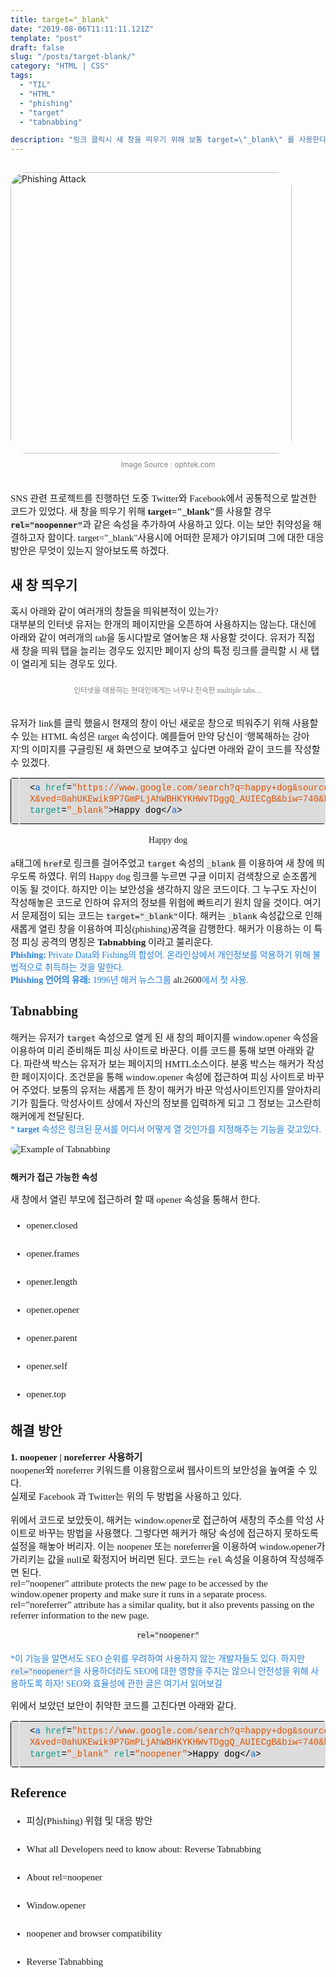 ```yaml
---
title: target="_blank"
date: "2019-08-06T11:11:11.121Z"
template: "post"
draft: false
slug: "/posts/target-blank/"
category: "HTML | CSS"
tags:
  - "TIL"
  - "HTML"
  - "phishing"
  - "target"
  - "tabnabbing"

description: "링크 클릭시 새 창을 띄우기 위해 보통 target=\"_blank\" 를 사용한다. 하지만 이는 보안상 문제가 될 수 있기에 안전한 대응방법을 알아보도록 하겠다."
---
```

<head>
<style>
  code {
    background-color: #ececec
  }
  p {
    font-size: 15px;
  }
  tr{
    text-align: right;
  }
  sub{
    font-size: 14px;
    vertical-align: middle;
    padding: 0px;
    color: #2680d9;
  }
  li{
    margin: 20px 0px;
    /* list-style: none; */
  }
  strong{
    font-size: 18px;
    vertical-align: middle;
  }
  small{
    color: #808080;
  }
  #rcorners {
    border-radius: 25px;
    border: 2px solid #dd4ecf;
    padding: 20px; 
    width: 200px;
    height: 150px;  
  }
  .rdimg {
    border-radius: 25px;
  }
  img{
    margin-bottom: 10px;
  }
  ol, ul{
    line-height: 25px;
    font-size: 15px;
  }
  .alignR{
    text-align: left;
  }
  table{
    font-size: 16px;
  }
  table {
    width: 100%;
  }
  td, th{
    border: 1px solid black;
    text-align: left;
    text-indent: 10px;
    font-size: 14px;
  }
  tr:first-child{
    background-color: #DCDCDC;
  }
  center {
    line-height: 1.5;
  }
  a { 
    text-decoration: none;
  }
</style>
<link href="https://fonts.googleapis.com/css?family=Sunflower:300&display=swap" rel="stylesheet">
<body>
  <img src="/media/phishing.jpg" alt="Phishing Attack" class=rdimg width="450" vspace= "15">
  <small><center>Image Source : ophtek.com</center></small><br>
  <div style="font-family:Sunflower;">
  <p>
    SNS 관련 프로젝트를 진행하던 도중 Twitter와 Facebook에서 공통적으로 발견한 코드가 있었다. 새 창을 띄우기 위해 <b>target="_blank"</b>를 사용할 경우 <b><code>rel="noopenner"</code></b>과 같은 속성을 추가하여 사용하고 있다. 이는 보안 취약성을 해결하고자 함이다. target="_blank"사용시에 어떠한 문제가 야기되며 그에 대한 대응방안은 무엇이 있는지 알아보도록 하겠다.
  </p>
  <h2>새 창 띄우기</h2>
  <p>혹시 아래와 같이 여러개의 창들을 띄워본적이 있는가? <br>
  대부분의 인터넷 유저는 한개의 페이지만을 오픈하여 사용하지는 않는다. 대신에 아래와 같이 여러개의 tab을 동시다발로 열어놓은 채 사용할 것이다. 유저가 직접 새 창을 띄워 탭을 늘리는 경우도 있지만 페이지 상의 특정 링크를 클릭할 시 새 탭이 열리게 되는 경우도 있다.</p>
  <img src="/media/multiTab.png"  alt="" class="rdimg">
  <small><center>인터넷을 애용하는 현대인에게는 너무나 친숙한 multiple tabs....</center></small><br>
  <p>
    <!--여기다 글을 써줄 것-->
    유저가 link를 클릭 했을시 현재의 창이 아닌 새로운 창으로 띄워주기 위해 사용할 수 있는 HTML 속성은 target 속성이다. 예를들어 만약 당신이 '행복해하는 강아지'의 이미지를 구글링된 새 화면으로 보여주고 싶다면 아래와 같이 코드를 작성할 수 있겠다.
    <div class="colorscripter-code" style="color:#010101;font-family:Consolas, 'Liberation Mono', Menlo, Courier, monospace !important; position:relative !important;overflow:auto"><table class="colorscripter-code-table" style="margin:0;padding:0;border:none;background-color:#fafafa;border-radius:4px;" cellspacing="0" cellpadding="0"><tr><td style="padding:6px;border-right:2px solid #e5e5e5"><div style="margin:0;padding:0;word-break:normal;text-align:right;color:#666;font-family:Consolas, 'Liberation Mono', Menlo, Courier, monospace !important;line-height:130%"><div style="line-height:130%"></div><div style="line-height:130%"></div><div style="line-height:130%"></div><div style="line-height:130%"></div></div></td><td style="padding:6px 0;text-align:left"><div style="margin:0;padding:0;color:#010101;font-family:Consolas, 'Liberation Mono', Menlo, Courier, monospace !important;line-height:130%"><div style="padding:0 6px; white-space:pre; line-height:130%"><span style="color:#010101">&lt;</span><span style="color:#066de2">a</span>&nbsp;<span style="color:#0a9989">href</span>=<span style="color:#df5000">"https://www.google.com/search?q=happy+dog&amp;source=lnms&amp;tbm=isch&amp;sa=</span></div><div style="padding:0 6px; white-space:pre; line-height:130%"><span style="color:#df5000">X&amp;ved=0ahUKEwik9P7GmPLjAhWBHKYKHWvTDggQ_AUIECgB&amp;biw=740&amp;bih=665#imgrc=_"</span><span style="color:#0a9989"></span>&nbsp;<span style="color:#0a9989"></span></div><div style="padding:0 6px; white-space:pre; line-height:130%"><span style="color:#0a9989">target</span>=<span style="color:#df5000">"_blank"</span><span style="color:#0a9989"></span><span style="color:#010101">&gt;</span>Happy&nbsp;dog<span style="color:#010101">&lt;</span><span style="color:#010101">/</span><span style="color:#066de2">a</span><span style="color:#010101">&gt;</span></div><div style="padding:0 6px; white-space:pre; line-height:130%">&nbsp;</div></div><div style="text-align:right;margin-top:-13px;margin-right:5px;font-size:9px;font-style:italic"></td></tr></table></div>
  </p>
  <center><a href="https://www.google.com/search?q=happy+dog&source=lnms&tbm=isch&sa=X&ved=0ahUKEwik9P7GmPLjAhWBHKYKHWvTDggQ_AUIECgB&biw=740&bih=665#imgrc=_" 
target="_blank">Happy dog</a></center>
  <p>
    <code>a</code>태그에 <code>href</code>로 링크를 걸어주었고 <code>target</code> 속성의 <code>_blank</code> 를 이용하여 새 창에 띄우도록 하였다. 위의 Happy dog 링크를 누르면 구글 이미지 검색창으로 순조롭게 이동 될 것이다. 하지만 이는 보안성을 생각하지 않은 코드이다. 그 누구도 자신이 작성해놓은 코드로 인하여 유저의 정보를 위험에 빠트리기 원치 않을 것이다. 여기서 문제점이 되는 코드는 <code>target="_blank"</code>이다. 해커는 <code>_blank</code> 속성값으로 인해 새롭게 열린 창을 이용하여 피싱(phishing)공격을 감행한다. 해커가 이용하는 이 특정 피싱 공격의 명칭은 <b>Tabnabbing</b> 이라고 불리운다.<br>
    <sub><b>Phishing:</b> Private Data와 Fishing의 합성어. 온라인상에서 개인정보를 악용하기 위해 불법적으로 취득하는 것을 말한다.<br>
    <b>Phishing 언어의 유래: </b>1996년 해커 뉴스그룹 <a href="https://www.2600.com/" target="_blank" rel="noopener">alt.2600</a>에서 첫 사용. </sub>   
  </p>
  <h2>Tabnabbing</h2>
  <p>
    <!-- nab 이라는 단어가 의미하듯이 해커는 tab을 통해---를 가져간다.  -->
    해커는 유저가 <code>target</code> 속성으로 열게 된 새 창의 페이지를 window.opener 속성을 이용하여 미리 준비해둔 피싱 사이트로 바꾼다. 이를 코드를 통해 보면 아래와 같다. 파란색 박스는 유저가 보는 페이지의 HMTL소스이다. 분홍 박스는 해커가 작성한 페이지이다. 조건문을 통해 window.opener 속성에 접근하여 피싱 사이트로 바꾸어 주었다. 보통의 유저는 새롭게 뜬 창이 해커가 바꾼 악성사이트인지를 알아차리기가 힘들다. 악성사이트 상에서 자신의 정보를 입력하게 되고 그 정보는 고스란히 해커에게 전달된다.<br>
    <sub>* <b>target</b> 속성은 링크된 문서를 어디서 어떻게 열 것인가를 지정해주는 기능을 갖고있다.</sub>
    <img src="/media/tabnabEg.png" alt="Example of Tabnabbing" class="rdimg" vspace= "15">
  </p>
  <b>해커가 접근 가능한 속성</b><br>
  <p>
    새 창에서 열린 부모에 접근하려 할 때 opener 속성을 통해서 한다.
    <ul>
      <li>opener.closed</li>
      <li>opener.frames</li>
      <li>opener.length</li>
      <li>opener.opener</li>
      <li>opener.parent</li>
      <li>opener.self</li>
      <li>opener.top</li>
    </ul>
  </p>
  <h2>해결 방안</h2>
  <p>
    <b>1. noopener | noreferrer 사용하기</b><br>
    noopener와 noreferrer 키워드를 이용함으로써 웹사이트의 보안성을 높여줄 수 있다.<br> 
    실제로 Facebook 과 Twitter는 위의 두 방법을 사용하고 있다.<br><br>
    위에서 코드로 보았듯이, 해커는 window.opener로 접근하여 새창의 주소를 악성 사이트로 바꾸는 방법을 사용했다. 그렇다면 해커가 해당 속성에 접근하지 못하도록 설정을 해놓아 버리자. 이는 noopener 또는 noreferrer을 이용하여 window.opener가 가리키는 값을 null로 확정지어 버리면 된다. 코드는 <code>rel</code> 속성을 이용하여 작성해주면 된다.<br>
    rel=”noopener” attribute protects the new page to be accessed by the window.opener property and make sure it runs in a separate process.
    rel=”noreferrer” attribute has a similar quality, but it also prevents passing on the referrer information to the new page.
    <center><code>rel="noopener"</code></center><br>
    <sub> *이 기능을 알면서도 SEO 순위를 우려하여 사용하지 않는 개발자들도 있다. 하지만  <code>rel="noopener"</code>을 사용하더라도 SEO에 대한 영향을 주지는 않으니 안전성을 위해 사용하도록 하자! SEO와 효율성에 관한 글은 여기서 읽어보길</sub>
  </p>
  <p>
    위에서 보았던 보안이 취약한 코드를 고친다면 아래와 같다.
  </p>
  <div class="colorscripter-code" style="color:#010101;font-family:Consolas, 'Liberation Mono', Menlo, Courier, monospace !important; position:relative !important;overflow:auto"><table class="colorscripter-code-table" style="margin:0;padding:0;border:none;background-color:#fafafa;border-radius:4px;" cellspacing="0" cellpadding="0"><tr><td style="padding:6px;border-right:2px solid #e5e5e5"><div style="margin:0;padding:0;word-break:normal;text-align:right;color:#666;font-family:Consolas, 'Liberation Mono', Menlo, Courier, monospace !important;line-height:130%"><div style="line-height:130%"></div><div style="line-height:130%"></div><div style="line-height:130%"></div><div style="line-height:130%"></div></div></td><td style="padding:6px 0;text-align:left"><div style="margin:0;padding:0;color:#010101;font-family:Consolas, 'Liberation Mono', Menlo, Courier, monospace !important;line-height:130%"><div style="padding:0 6px; white-space:pre; line-height:130%"><span style="color:#010101">&lt;</span><span style="color:#066de2">a</span>&nbsp;<span style="color:#0a9989">href</span>=<span style="color:#df5000">"https://www.google.com/search?q=happy+dog&amp;source=lnms&amp;tbm=isch&amp;sa=</span></div><div style="padding:0 6px; white-space:pre; line-height:130%"><span style="color:#df5000">X&amp;ved=0ahUKEwik9P7GmPLjAhWBHKYKHWvTDggQ_AUIECgB&amp;biw=740&amp;bih=665#imgrc=_"</span><span style="color:#0a9989"></span>&nbsp;<span style="color:#0a9989"></span></div><div style="padding:0 6px; white-space:pre; line-height:130%"><span style="color:#0a9989">target</span>=<span style="color:#df5000">"_blank"</span><span style="color:#0a9989"></span>&nbsp;<span style="color:#0a9989">rel</span>=<span style="color:#df5000">"noopener"</span><span style="color:#0a9989"></span><span style="color:#010101">&gt;</span>Happy&nbsp;dog<span style="color:#010101">&lt;</span><span style="color:#010101">/</span><span style="color:#066de2">a</span><span style="color:#010101">&gt;</span></div><div style="padding:0 6px; white-space:pre; line-height:130%">&nbsp;</div></div><div style="text-align:right;margin-top:-13px;margin-right:5px;font-size:9px;font-style:italic"><a href="http://colorscripter.com/info#e" target="_blank" style="color:#e5e5e5text-decoration:none"></a></div></td><td style="vertical-align:bottom;padding:0 2px 4px 0"><a href="http://colorscripter.com/info#e" target="_blank" style="text-decoration:none;color:white"><span style="font-size:9px;word-break:normal;background-color:#e5e5e5;color:white;border-radius:10px;padding:1px"></span></a></td></tr></table></div>
  <p>
    <!-- 보다시피 rel 속성을 붙여준것을 알 수 있다. 그렇다면 이번에는 브라우저 콘솔창에서 rel 속성을 사용한것과 그렇지 않았을때의 차이점을 비교해보도록 하자.  -->
  </p>
  <h2>Reference</h2>
  <p>
    <ul>
      <li> <a href="http://www.itfind.or.kr/WZIN/jugidong/1237/123701.htm" target="_blank" rel="noopener">피싱(Phishing) 위협 및 대응 방안</a></li>
      <li><a href="https://techblog.topdesk.com/security/developers-need-know-reverse-tabnabbing/" target="_blank" rel="noopener">What all Developers need to know about: Reverse Tabnabbing</a></li>
      <li><a href="https://mathiasbynens.github.io/rel-noopener/" target="_blank" rel="noopener">About rel=noopener</a></li>
      <li><a href="https://developer.mozilla.org/ko/docs/Web/API/Window/opener" target="_blank" rel="noopener">Window.opener</a></li>
      <li><a href="https://caniuse.com/#feat=rel-noopener" target="_blank" rel="noopener">noopener and browser compatibility</a></li>
      <li><a href="" target="_blank" rel="noopener">Reverse Tabnabbing</a></li>
    </ul>
  </p>
</body>